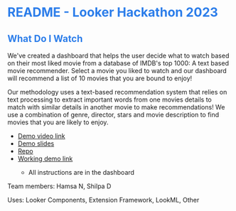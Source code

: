 <h1><span style="color:#2d7eea">README - Looker Hackathon 2023</span></h1>

<h2><span style="color:#2d7eea">What Do I Watch</span></h2>


<p>We've created a dashboard that helps the user decide what to watch based on their most liked movie from a database of IMDB's top 1000: A text based movie recommender. Select a movie you liked to watch and our dashboard will recommend a list of 10 movies that you are bound to enjoy!</p>
<p>Our methodology uses a text-based recommendation system that relies on text processing to extract important words from one movies details to match with similar details in another movie to make recommendations! We use a combination of genre, director, stars and movie description to find movies that you are likely to enjoy.</p>

<ul>
<li><a href="https://youtu.be/4YJ18FtlPJI" target="_blank">Demo video link</a></li>
<li><a href="https://docs.google.com/presentation/d/1hDxJxINW67dPChyE0yAnPtubOYfjPq7fIL2stg2519U/edit#slide=id.g2632bd4c598_0_0" target="_blank">Demo slides</a></li>
<li><a href="https://github.com/hniranjan-tc/looker-hackathon-2023" target="_blank">Repo</a></li>
<li><a href="https://hack.looker.com/dashboards/108?SELECT+A+MOVIE+=Casino+Royale" target="_blank">Working demo link</a></li>
   <ul> <li>All instructions are in the dashboard</li></ul>
</ul>
<p>Team members: Hamsa N, Shilpa D</p>
<p></p>Uses: Looker Components, Extension Framework, LookML, Other</p>
